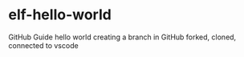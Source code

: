 # elf-hello-world
GitHub Guide hello world
creating a branch in GitHub
forked, cloned, connected to vscode
